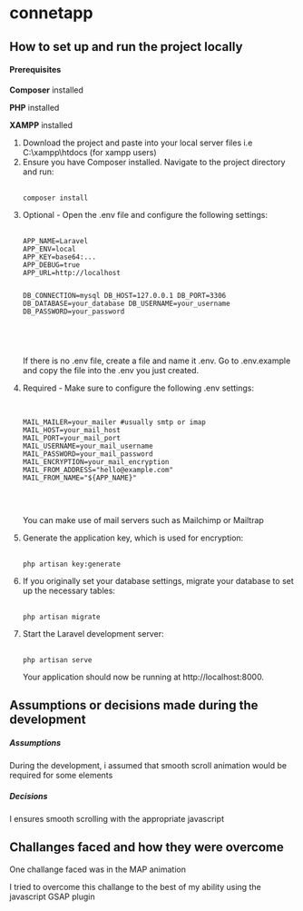 # connetapp

<h2>How to set up and run the project locally</h2>

<h4>Prerequisites</h4>
<p><strong>Composer</strong> installed</p>
    <p><strong>PHP</strong> installed</p>
    <p><strong>XAMPP</strong> installed</p>


<ol>
    <li> 
       Download the project and paste into your local server files i.e C:\xampp\htdocs (for xampp users)
    </li>
    <li>Ensure you have Composer installed. Navigate to the project directory and run: <br><br> <pre><code>composer install</code></pre></li>
    <li>Optional - Open the .env file and configure the following settings: <br><br> <pre><code>APP_NAME=Laravel
APP_ENV=local
APP_KEY=base64:...
APP_DEBUG=true
APP_URL=http://localhost

DB_CONNECTION=mysql
DB_HOST=127.0.0.1
DB_PORT=3306
DB_DATABASE=your_database
DB_USERNAME=your_username
DB_PASSWORD=your_password

</code></pre><br> If there is no .env file, create a file and name it .env. Go to .env.example and copy the file into the .env you just created.</li>
  <li>Required - Make sure to configure the following .env settings: <br><br> <pre><code>
MAIL_MAILER=your_mailer #usually smtp or imap
MAIL_HOST=your_mail_host
MAIL_PORT=your_mail_port
MAIL_USERNAME=your_mail_username
MAIL_PASSWORD=your_mail_password
MAIL_ENCRYPTION=your_mail_encryption
MAIL_FROM_ADDRESS="hello@example.com"
MAIL_FROM_NAME="${APP_NAME}"

</code></pre><br> You can make use of mail servers such as <a hred="https://mailchimp.com/">Mailchimp</a> or <a hred="https://mailtrap.io/">Mailtrap</a></li>
<li> Generate the application key, which is used for encryption: <br><br> <pre><code>php artisan key:generate</code></pre></li>
<li> If you originally set your database settings, migrate your database to set up the necessary tables:<br><br> <pre><code>php artisan migrate</code></pre></li>
<li> Start the Laravel development server: <br><br> <pre><code>php artisan serve</code></pre>Your application should now be running at http://localhost:8000.</li>
</ol>

<h2>Assumptions or decisions made during the development</h2>
<h5>Assumptions</h5>
<p> During the development, i assumed that smooth scroll animation would be required for some elements</p>
<h5>Decisions</h5>
<p> I ensures smooth scrolling with the appropriate javascript</p>

<h2>Challanges faced and how they were overcome</h2>

<p>One challange faced was in the MAP animation </p>
<p>I tried to overcome this challange to the best of my ability using the javascript GSAP plugin</p>
